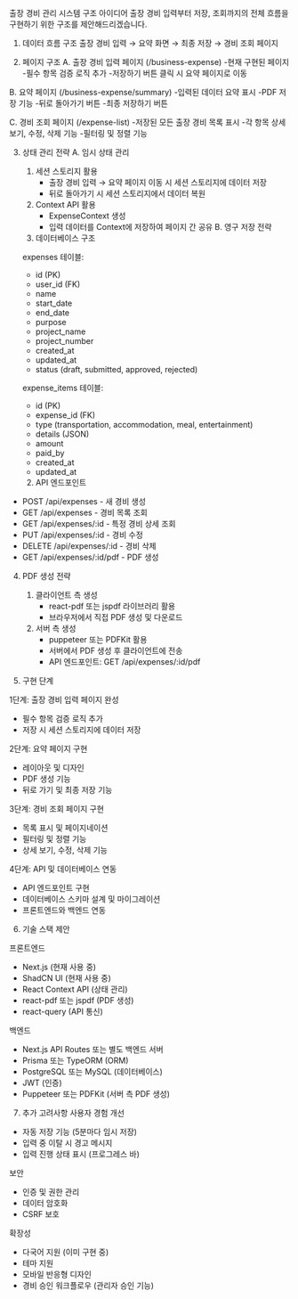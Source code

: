 출장 경비 관리 시스템 구조 아이디어
출장 경비 입력부터 저장, 조회까지의 전체 흐름을 구현하기 위한 구조를 제안해드리겠습니다.
1. 데이터 흐름 구조
출장 경비 입력 → 요약 화면 → 최종 저장 → 경비 조회 페이지

2. 페이지 구조
A. 출장 경비 입력 페이지 (/business-expense)
-현재 구현된 페이지
-필수 항목 검증 로직 추가
-저장하기 버튼 클릭 시 요약 페이지로 이동

B. 요약 페이지 (/business-expense/summary)
-입력된 데이터 요약 표시
-PDF 저장 기능
-뒤로 돌아가기 버튼
-최종 저장하기 버튼

C. 경비 조회 페이지 (/expense-list)
-저장된 모든 출장 경비 목록 표시
-각 항목 상세 보기, 수정, 삭제 기능
-필터링 및 정렬 기능

3. 상태 관리 전략
A. 임시 상태 관리
    1. 세션 스토리지 활용
        - 출장 경비 입력 → 요약 페이지 이동 시 세션 스토리지에 데이터 저장
        - 뒤로 돌아가기 시 세션 스토리지에서 데이터 복원
    2. Context API 활용
        - ExpenseContext 생성
        - 입력 데이터를 Context에 저장하여 페이지 간 공유
B. 영구 저장 전략
    1. 데이터베이스 구조

   expenses 테이블:
   - id (PK)
   - user_id (FK)
   - name
   - start_date
   - end_date
   - purpose
   - project_name
   - project_number
   - created_at
   - updated_at
   - status (draft, submitted, approved, rejected)
   
   expense_items 테이블:
   - id (PK)
   - expense_id (FK)
   - type (transportation, accommodation, meal, entertainment)
   - details (JSON)
   - amount
   - paid_by
   - created_at
   - updated_at


    2. API 엔드포인트
- POST /api/expenses - 새 경비 생성
- GET /api/expenses - 경비 목록 조회
- GET /api/expenses/:id - 특정 경비 상세 조회
- PUT /api/expenses/:id - 경비 수정
- DELETE /api/expenses/:id - 경비 삭제
- GET /api/expenses/:id/pdf - PDF 생성

4. PDF 생성 전략
    1. 클라이언트 측 생성
        - react-pdf 또는 jspdf 라이브러리 활용
        - 브라우저에서 직접 PDF 생성 및 다운로드
    2. 서버 측 생성
        - puppeteer 또는 PDFKit 활용
        - 서버에서 PDF 생성 후 클라이언트에 전송
        - API 엔드포인트: GET /api/expenses/:id/pdf

5. 구현 단계

1단계: 출장 경비 입력 페이지 완성
- 필수 항목 검증 로직 추가
- 저장 시 세션 스토리지에 데이터 저장

2단계: 요약 페이지 구현
- 레이아웃 및 디자인
- PDF 생성 기능
- 뒤로 가기 및 최종 저장 기능

3단계: 경비 조회 페이지 구현
- 목록 표시 및 페이지네이션
- 필터링 및 정렬 기능
- 상세 보기, 수정, 삭제 기능

4단계: API 및 데이터베이스 연동
- API 엔드포인트 구현
- 데이터베이스 스키마 설계 및 마이그레이션
- 프론트엔드와 백엔드 연동

6. 기술 스택 제안

프론트엔드
- Next.js (현재 사용 중)
- ShadCN UI (현재 사용 중)
- React Context API (상태 관리)
- react-pdf 또는 jspdf (PDF 생성)
- react-query (API 통신)

백엔드
- Next.js API Routes 또는 별도 백엔드 서버
- Prisma 또는 TypeORM (ORM)
- PostgreSQL 또는 MySQL (데이터베이스)
- JWT (인증)
- Puppeteer 또는 PDFKit (서버 측 PDF 생성)

7. 추가 고려사항
사용자 경험 개선
- 자동 저장 기능 (5분마다 임시 저장)
- 입력 중 이탈 시 경고 메시지
- 입력 진행 상태 표시 (프로그레스 바)

보안
- 인증 및 권한 관리
- 데이터 암호화
- CSRF 보호

확장성
- 다국어 지원 (이미 구현 중)
- 테마 지원
- 모바일 반응형 디자인
- 경비 승인 워크플로우 (관리자 승인 기능)
